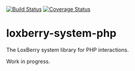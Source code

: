 [![Build Status](https://travis-ci.org/moay/loxberry-system-php.svg?branch=master)](https://travis-ci.org/moay/loxberry-system-php)
[![Coverage Status](https://coveralls.io/repos/github/moay/loxberry-system-php/badge.svg?branch=master)](https://coveralls.io/github/moay/loxberry-system-php?branch=master)

# loxberry-system-php
The LoxBerry system library for PHP interactions.

Work in progress.
